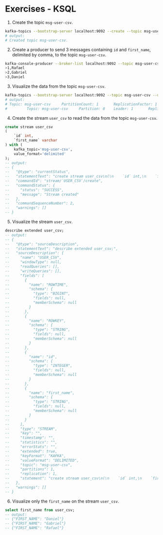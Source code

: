 # Exercises - KSQL

1. Create the topic `msg-user-csv`.

```bash
kafka-topics --bootstrap-server localhost:9092 --create --topic msg-user-csv
# output:
# Created topic msg-user-csv.
```

2. Create a producer to send 3 messages containing `id` and `first_name`, delimited by comma, to the topic `msg-user-csv`.

```bash
kafka-console-producer --broker-list localhost:9092 --topic msg-user-csv
>1,Rafael
>2,Gabriel
>3,Daniel
```

3. Visualize the data from the topic `msg-user-csv`.

```bash
kafka-topics --bootstrap-server localhost:9092 --topic msg-user-csv --describe
# output:
# Topic: msg-user-csv     PartitionCount: 1       ReplicationFactor: 1    Configs: 
#         Topic: msg-user-csv     Partition: 0    Leader: 1       Replicas: 1     Isr: 1  Offline: 
```

4. Create the stream `user_csv` to read the data from the topic `msg-user-csv`.

```sql
create stream user_csv
(
    `id` int,
    `first_name` varchar
) with (
    kafka_topic='msg-user-csv',
    value_format='delimited'
);
-- output:
-- {
--   "@type": "currentStatus",
--   "statementText": "create stream user_csv\n(\n    `id` int,\n    `first_name` varchar\n) with (\n    kafka_topic='msg-user-csv',\n    value_format='delimited'\n);",
--   "commandId": "stream/`USER_CSV`/create",
--   "commandStatus": {
--     "status": "SUCCESS",
--     "message": "Stream created"
--   },
--   "commandSequenceNumber": 2,
--   "warnings": []
-- }
```

5. Visualize the stream `user_csv`.

```sql
describe extended user_csv;
-- output:
-- {
--   "@type": "sourceDescription",
--   "statementText": "describe extended user_csv;",
--   "sourceDescription": {
--     "name": "USER_CSV",
--     "windowType": null,
--     "readQueries": [],
--     "writeQueries": [],
--     "fields": [
--       {
--         "name": "ROWTIME",
--         "schema": {
--           "type": "BIGINT",
--           "fields": null,
--           "memberSchema": null
--         }
--       },
--       {
--         "name": "ROWKEY",
--         "schema": {
--           "type": "STRING",
--           "fields": null,
--           "memberSchema": null
--         }
--       },
--       {
--         "name": "id",
--         "schema": {
--           "type": "INTEGER",
--           "fields": null,
--           "memberSchema": null
--         }
--       },
--       {
--         "name": "first_name",
--         "schema": {
--           "type": "STRING",
--           "fields": null,
--           "memberSchema": null
--         }
--       }
--     ],
--     "type": "STREAM",
--     "key": "",
--     "timestamp": "",
--     "statistics": "",
--     "errorStats": "",
--     "extended": true,
--     "keyFormat": "KAFKA",
--     "valueFormat": "DELIMITED",
--     "topic": "msg-user-csv",
--     "partitions": 1,
--     "replication": 1,
--     "statement": "create stream user_csv\n(\n    `id` int,\n    `first_name` varchar\n) with (\n    kafka_topic='msg-user-csv',\n    value_format='delimited'\n);"
--   },
--   "warnings": []
-- }
```

6. Visualize only the `first_name` on the stream `user_csv`.

```sql
select first_name from user_csv;
-- output:
-- {"FIRST_NAME": "Daniel"}
-- {"FIRST_NAME": "Gabriel"}
-- {"FIRST_NAME": "Rafael"}
```
